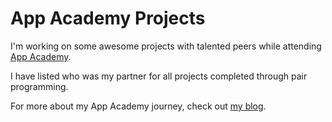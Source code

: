 App Academy Projects
====================

I'm working on some awesome projects with
talented peers while attending [App Academy](http://www.appacademy.io/).

I have listed who was my partner for all
projects completed through pair programming.

For more about my App Academy journey,
check out [my blog](http://whastings.tumblr.com/).
